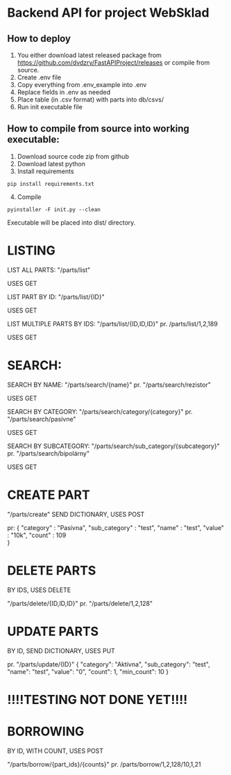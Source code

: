 # Backend API for project WebSklad

## How to deploy
1. You either download latest released package from https://github.com/dvdzrv/FastAPIProject/releases or compile from source.
2. Create .env file
3. Copy everything from .env_example into .env
4. Replace fields in .env as needed
5. Place table (in .csv format) with parts into db/csvs/
6. Run init executable file

## How to compile from source into working executable:
1. Download source code zip from github
2. Download latest python
3. Install requirements
```
pip install requirements.txt
```
4. Compile
```
pyinstaller -F init.py --clean
```
Executable will be placed into dist/ directory.



# LISTING

LIST ALL PARTS: "/parts/list"

USES GET

LIST PART BY ID: "/parts/list/{ID}"

USES GET

LIST MULTIPLE PARTS BY IDS: "/parts/list/{ID,ID,ID}"
pr. /parts/list/1,2,189

USES GET

# SEARCH:

SEARCH BY NAME: "/parts/search/{name}"
pr. "/parts/search/rezistor"

USES GET

SEARCH BY CATEGORY: "/parts/search/category/{category}"
pr. "/parts/search/pasívne"

USES GET

SEARCH BY SUBCATEGORY: "/parts/search/sub_category/{subcategory}"
pr. "/parts/search/bipolárny"

USES GET

# CREATE PART
"/parts/create"
SEND DICTIONARY,
USES POST

pr: 
{
  "category" : "Pasívna",
  "sub_category" : "test",
  "name" : "test",
  "value" : "10k",
  "count" : 109  
}

# DELETE PARTS
BY IDS,
USES DELETE

"/parts/delete/{ID,ID,ID}"
pr. "/parts/delete/1,2,128"

# UPDATE PARTS
BY ID, SEND DICTIONARY,
USES PUT

pr. "/parts/update/{ID}"
{
    "category": "Aktívna",
    "sub_category": "test",
    "name": "test",
    "value": "0",
    "count": 1,
    "min_count": 10
}

# !!!!TESTING NOT DONE YET!!!!

# BORROWING
BY ID, WITH COUNT,
USES POST

"/parts/borrow/{part_ids}/{counts}"
pr. /parts/borrow/1,2,128/10,1,21